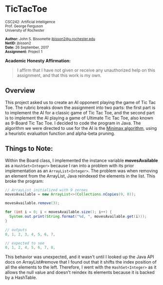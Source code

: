 # TicTacToe <br />
<small>CSC242: Artificial Intelligence</small><br />
<small>Prof. George Ferguson</small><br />
<small>University of Rochester</small>

<small>**Author:** John S. Bissonette <jbisson2@u.rochester.edu></small> <br />
<small>**NetID:** jbisson2</small> <br />
<small>**Date:** 26 September, 2017</small> <br />
<small>**Assignment:** Project 1</small>

**Academic Honesty Affirmation:**<br />
> I affirm that I have not given or receive any unauthorized help on this assignment,
> and that this work is my own.

## Overview

This project asked us to create an AI opponent playing the game of Tic Tac Toe. The rubric breaks down
the assignment into two parts: the first part is to implement the AI for a classic game of Tic Tac Toe,
and the second part is to implement the AI playing a game of Ultimate Tic Tac Toe, also known as 9-Board
Tic Tac Toe. I decided to code the program in Java. The algorithm we were directed to use for the AI is
the [Minimax algorithm][1], using a heuristic evaluation function and alpha-beta pruning.

## Things to Note:

Within the Board class, I implemented the instance variable **movesAvailable** as a `HashSet<Integer>`
because I ran into a problem with its prior implementation as an `ArrayList<Integer>`. The problem was
when removing an element from the ArrayList, Java reindexed the elements in the list. This broke the
program:

```java
// ArrayList initialized with 9 zeroes
movesAvailable = new ArrayList<>(Collections.nCopies(9, 0));

movesAvailable.remove(3);

for (int i = 0; i < movesAvailable.size(); i++) {
  System.out.print(String.format("%d, ", movesAvailable.get(i)));
}

// outputs
0, 1, 2, 3, 4, 5, 6, 7,

// expected to see
0, 1, 2, 4, 5, 6, 7, 8,

```

This behavior was unexpected, and it wasn't until I looked up the Java API docs on ArrayList#remove
that I found out that it shifts the index position of all the elements to the left. Therefore, I went
with the `HashSet<Integer>` as it allows the null value and doesn't reindex its elements because it is
backed by a HashTable.







[1]: https://en.wikipedia.org/wiki/Minimax
